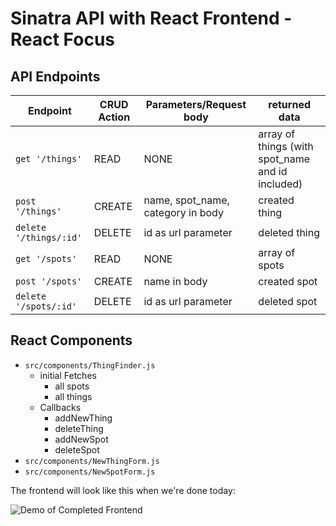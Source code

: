 # Sinatra API with React Frontend - React Focus

## API Endpoints

| Endpoint | CRUD Action | Parameters/Request body | returned data |
|---|---|---|---|
| `get '/things'` | READ | NONE | array of things (with spot_name and id included) |
| `post '/things'` | CREATE | name, spot_name, category in body| created thing |
| `delete '/things/:id'` | DELETE | id as url parameter | deleted thing |
| `get '/spots'` | READ | NONE | array of spots |
| `post '/spots'` | CREATE | name in body | created spot |
| `delete '/spots/:id'` | DELETE | id as url parameter | deleted spot |


## React Components

- `src/components/ThingFinder.js`
  - initial Fetches
    - all spots
    - all things
  - Callbacks 
    - addNewThing
    - deleteThing
    - addNewSpot
    - deleteSpot
- `src/components/NewThingForm.js`
- `src/components/NewSpotForm.js`

The frontend will look like this when we're done today:

![Demo of Completed Frontend](https://res.cloudinary.com/dnocv6uwb/image/upload/v1631639944/Screen_Shot_2021-09-14_at_10.18.41_AM_fdk0yn.png)


